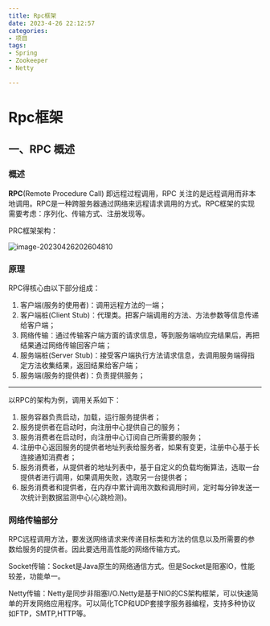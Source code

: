 ```yaml
---
title: Rpc框架
date: 2023-4-26 22:12:57
categories: 
- 项目
tags:
- Spring
- Zookeeper
- Netty

---
```


# Rpc框架

## 一、RPC 概述

### 概述

**RPC**(Remote Procedure Call) 即远程过程调用，RPC 关注的是远程调用而非本地调用。RPC是一种跨服务器通过网络来远程请求调用的方式。RPC框架的实现需要考虑：序列化、传输方式、注册发现等。

PRC框架架构：

![image-20230426202604810](../images/Rpc项目/image-20230426202604810.png)

### 原理

RPC得核心由以下部分组成：

1. 客户端(服务的使用者)：调用远程方法的一端；
2. 客户端桩(Client Stub)：代理类。把客户端调用的方法、方法参数等信息传递给客户端；
3. 网络传输：通过传输客户端方面的请求信息，等到服务端响应完结果后，再把结果通过网络传输回客户端；
4. 服务端桩(Server Stub)：接受客户端执行方法请求信息，去调用服务端得指定方法收集结果，返回结果给客户端；
5. 服务端(服务的提供者)：负责提供服务；

---

以RPC的架构为例，调用关系如下：

1. 服务容器负责启动，加载，运行服务提供者；
2. 服务提供者在启动时，向注册中心提供自己的服务；
3. 服务消费者在启动时，向注册中心订阅自己所需要的服务；
4. 注册中心返回服务的提供者地址列表给服务者，如果有变更，注册中心基于长连接通知消费者；
5. 服务消费者，从提供者的地址列表中，基于自定义的负载均衡算法，选取一台提供者进行调用，如果调用失败，选取另一台提供者；
6. 服务消费者和提供者，在内存中累计调用次数和调用时间，定时每分钟发送一次统计到数据监测中心(心跳检测)。

### 网络传输部分

RPC远程调用方法，要发送网络请求来传递目标类和方法的信息以及所需要的参数给服务的提供者。因此要选用高性能的网络传输方式。

Socket传输：Socket是Java原生的网络通信方式。但是Socket是阻塞IO，性能较差，功能单一。

Netty传输：Netty是同步非阻塞I/O.Netty是基于NIO的CS架构框架，可以快速简单的开发网络应用程序。可以简化TCP和UDP套接字服务器编程，支持多种协议如FTP，SMTP,HTTP等。
